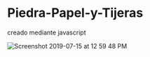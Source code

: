 # Piedra-Papel-y-Tijeras
creado mediante javascript 

![Screenshot 2019-07-15 at 12 59 48 PM](https://user-images.githubusercontent.com/46875264/61237729-bcbf4100-a700-11e9-96f1-3027021cb9cf.png)
